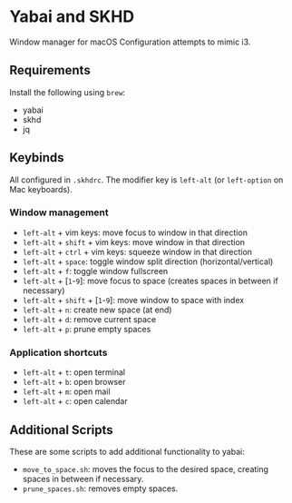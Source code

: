 # Yabai and SKHD
Window manager for macOS
Configuration attempts to mimic i3.

## Requirements
Install the following using `brew`:
- yabai
- skhd
- jq

## Keybinds
All configured in `.skhdrc`.
The modifier key is `left-alt` (or `left-option` on Mac keyboards).

### Window management
- `left-alt` + vim keys: move focus to window in that direction
- `left-alt` + `shift` + vim keys: move window in that direction
- `left-alt` + `ctrl` + vim keys: squeeze window in that direction
- `left-alt` + `space`: toggle window split direction (horizontal/vertical)
- `left-alt` + `f`: toggle window fullscreen
- `left-alt` + [`1`-`9`]: move focus to space (creates spaces in between if necessary)
- `left-alt` + `shift` + [`1`-`9`]: move window to space with index
- `left-alt` + `n`: create new space (at end)
- `left-alt` + `d`: remove current space
- `left-alt` + `p`: prune empty spaces

### Application shortcuts
- `left-alt` + `t`: open terminal
- `left-alt` + `b`: open browser
- `left-alt` + `m`: open mail
- `left-alt` + `c`: open calendar

## Additional Scripts
These are some scripts to add additional functionality to yabai:
- `move_to_space.sh`: moves the focus to the desired space, creating spaces in between if necessary.
- `prune_spaces.sh`: removes empty spaces.
